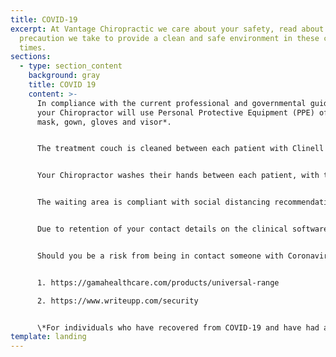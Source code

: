 ```yaml
---
title: COVID-19
excerpt: At Vantage Chiropractic we care about your safety, read about every
  precaution we take to provide a clean and safe environment in these changing
  times.
sections:
  - type: section_content
    background: gray
    title: COVID 19
    content: >-
      In compliance with the current professional and governmental guidelines
      your Chiropractor will use Personal Protective Equipment (PPE) of a face
      mask, gown, gloves and visor*. 


      The treatment couch is cleaned between each patient with Clinell sanitising wipes, which are effective against Coronavirus in 30 seconds (1). Surfaces which come into human contact or are at risk of human contact are cleaned with disinfectant effective against COVID 19. 


      Your Chiropractor washes their hands between each patient, with the clinical hand washing basin present in the consultation room. 


      The waiting area is compliant with social distancing recommendations, and hand sanitising dispensers are present


      Due to retention of your contact details on the clinical software, and the booking diary we are able to be complaint with COVID 19 Contact Tracing. We are fully General Data Protection Regulation (GDRP) compliant (2). 


      Should you be a risk from being in contact someone with Coronavirus, i.e. a patient in the diary slot before or after your appointment has tested positive for COVID 19, you will be notified. 


      1. https://gamahealthcare.com/products/universal-range

      2. https://www.writeupp.com/security


      \*For individuals who have recovered from COVID-19 and have had at least 3 consecutive days without fever or respiratory symptoms and a negative COVID-19 test, a visor is not required for your Chiropractor, unless their risk assessment indicates otherwise.
template: landing
---
```

